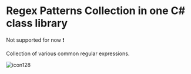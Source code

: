# Regex Patterns Collection in one C# class library

Not supported for now ❗️

Collection of various common regular expressions.

![icon128](https://user-images.githubusercontent.com/60883514/223518355-092661e3-01fa-4d5c-99df-05279ed14ea9.png)

